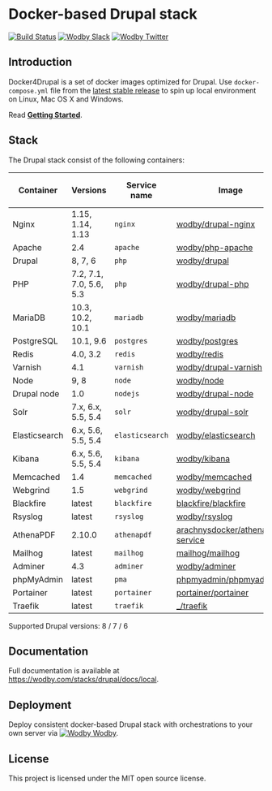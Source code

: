 # Docker-based Drupal stack

[![Build Status](https://travis-ci.org/wodby/docker4drupal.svg?branch=master)](https://travis-ci.org/wodby/docker4drupal)
[![Wodby Slack](http://slack.wodby.com/badge.svg)](http://slack.wodby.com)
[![Wodby Twitter](https://img.shields.io/twitter/follow/wodbyhq.svg?style=social&label=Follow)](https://twitter.com/wodbyhq)

## Introduction

Docker4Drupal is a set of docker images optimized for Drupal. Use `docker-compose.yml` file from the [latest stable release](https://github.com/wodby/docker4drupal/releases) to spin up local environment on Linux, Mac OS X and Windows. 

Read [**Getting Started**](http://wodby.com/stacks/drupal/docs/local/quick-start).

## Stack

[wodby/drupal-nginx]: https://github.com/wodby/drupal-nginx
[wodby/php-apache]: https://github.com/wodby/php-apache
[wodby/drupal]: https://github.com/wodby/drupal
[wodby/drupal-php]: https://github.com/wodby/drupal-php
[wodby/mariadb]: https://github.com/wodby/mariadb
[wodby/postgres]: https://github.com/wodby/postgres
[wodby/redis]: https://github.com/wodby/redis
[wodby/drupal-varnish]: https://github.com/wodby/drupal-varnish
[wodby/drupal-solr]: https://github.com/wodby/drupal-solr
[wodby/elasticsearch]: https://github.com/wodby/elasticsearch
[wodby/kibana]: https://github.com/wodby/kibana
[wodby/node]: https://github.com/wodby/node
[wodby/drupal-node]: https://github.com/wodby/drupal-node
[wodby/memcached]: https://github.com/wodby/memcached
[wodby/webgrind]: https://hub.docker.com/r/wodby/webgrind
[blackfire/blackfire]: https://hub.docker.com/r/blackfire/blackfire
[wodby/rsyslog]: https://hub.docker.com/r/wodby/rsyslog
[arachnysdocker/athenapdf-service]: https://hub.docker.com/r/arachnysdocker/athenapdf-service
[mailhog/mailhog]: https://hub.docker.com/r/mailhog/mailhog
[wodby/adminer]: https://hub.docker.com/r/wodby/adminer
[phpmyadmin/phpmyadmin]: https://hub.docker.com/r/phpmyadmin/phpmyadmin
[portainer/portainer]: https://hub.docker.com/r/portainer/portainer
[_/traefik]: https://hub.docker.com/_/traefik

The Drupal stack consist of the following containers:

| Container     | Versions                | Service name    | Image                              | Enabled by default |
| ------------- | ----------------------- | ------------    | ---------------------------------- | ------------------ |
| Nginx         | 1.15, 1.14, 1.13        | `nginx`         | [wodby/drupal-nginx]               | ✓                  |
| Apache        | 2.4                     | `apache`        | [wodby/php-apache]                 |                    |
| Drupal        | 8, 7, 6                 | `php`           | [wodby/drupal]                     | ✓                  |
| PHP           | 7.2, 7.1, 7.0, 5.6, 5.3 | `php`           | [wodby/drupal-php]                 |                    |
| MariaDB       | 10.3, 10.2, 10.1        | `mariadb`       | [wodby/mariadb]                    | ✓                  |
| PostgreSQL    | 10.1, 9.6               | `postgres`      | [wodby/postgres]                   |                    |
| Redis         | 4.0, 3.2                | `redis`         | [wodby/redis]                      |                    |
| Varnish       | 4.1                     | `varnish`       | [wodby/drupal-varnish]             |                    |
| Node          | 9, 8                    | `node`          | [wodby/node]                       |                    |
| Drupal node   | 1.0                     | `nodejs`        | [wodby/drupal-node]                |                    |
| Solr          | 7.x, 6.x, 5.5, 5.4      | `solr`          | [wodby/drupal-solr]                |                    |
| Elasticsearch | 6.x, 5.6, 5.5, 5.4      | `elasticsearch` | [wodby/elasticsearch]              |                    |
| Kibana        | 6.x, 5.6, 5.5, 5.4      | `kibana`        | [wodby/kibana]                     |                    |
| Memcached     | 1.4                     | `memcached`     | [wodby/memcached]                  |                    |
| Webgrind      | 1.5                     | `webgrind`      | [wodby/webgrind]                   |                    |
| Blackfire     | latest                  | `blackfire`     | [blackfire/blackfire]              |                    |
| Rsyslog       | latest                  | `rsyslog`       | [wodby/rsyslog]                    |                    |
| AthenaPDF     | 2.10.0                  | `athenapdf`     | [arachnysdocker/athenapdf-service] |                    |
| Mailhog       | latest                  | `mailhog`       | [mailhog/mailhog]                  | ✓                  |
| Adminer       | 4.3                     | `adminer`       | [wodby/adminer]                    |                    |
| phpMyAdmin    | latest                  | `pma`           | [phpmyadmin/phpmyadmin]            |                    |
| Portainer     | latest                  | `portainer`     | [portainer/portainer]              | ✓                  |
| Traefik       | latest                  | `traefik`       | [_/traefik]                        | ✓                  |

Supported Drupal versions: 8 / 7 / 6

## Documentation

Full documentation is available at https://wodby.com/stacks/drupal/docs/local.

## Deployment

Deploy consistent docker-based Drupal stack with orchestrations to your own server via [![Wodby](https://www.google.com/s2/favicons?domain=wodby.com) Wodby](https://cloud.wodby.com/stackhub/ada51e9b-2204-45ee-8e49-a4151912a168/detail).

## License

This project is licensed under the MIT open source license.
